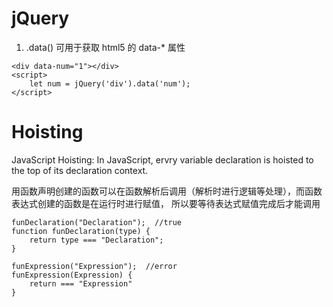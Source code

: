 # jQuery
1. .data() 可用于获取 html5 的 data-* 属性
```
<div data-num="1"></div>
<script>
	let num = jQuery('div').data('num');
</script>
```

# Hoisting
JavaScript Hoisting: In JavaScript, ervry variable declaration is hoisted to the top of its declaration context.

用函数声明创建的函数可以在函数解析后调用（解析时进行逻辑等处理），而函数表达式创建的函数是在运行时进行赋值， 所以要等待表达式赋值完成后才能调用
```
funDeclaration("Declaration");  //true
function funDeclaration(type) {
    return type === "Declaration";
}

funExpression("Expression");  //error
funExpression(Expression) {
    return === "Expression"
}

```
